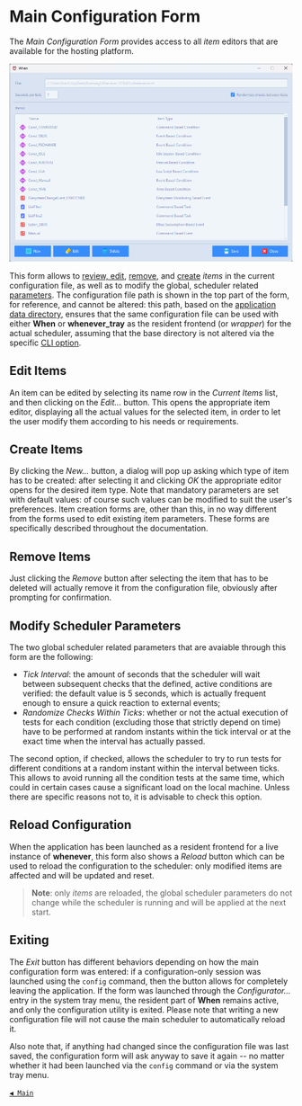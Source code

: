 # Main Configuration Form

The _Main Configuration Form_ provides access to all _item_ editors that are available for the hosting platform.

![MainWindow](graphics/when-config-main.png)

This form allows to [review, edit](#edit-items), [remove](#remove-items), and [create](#create-items) _items_ in the current configuration file, as well as to modify the global, scheduler related [parameters](#modify-scheduler-parameters). The configuration file path is shown in the top part of the form, for reference, and cannot be altered: this path, based on the [application data directory](appdata.md), ensures that the same configuration file can be used with either **When** or **whenever_tray** as the resident frontend (or _wrapper_) for the actual scheduler, assuming that the base directory is not altered via the specific [CLI option](cli.md).


## Edit Items

An item can be edited by selecting its name row in the _Current Items_ list, and then clicking on the _Edit..._ button. This opens the appropriate item editor, displaying all the actual values for the selected item, in order to let the user modify them according to his needs or requirements.


## Create Items

By clicking the _New..._ button, a dialog will pop up asking which type of item has to be created: after selecting it and clicking _OK_ the appropriate editor opens for the desired item type. Note that mandatory parameters are set with default values: of course such values can be modified to suit the user's preferences. Item creation forms are, other than this, in no way different from the forms used to edit existing item parameters. These forms are specifically described throughout the documentation.


## Remove Items

Just clicking the _Remove_ button after selecting the item that has to be deleted will actually remove it from the configuration file, obviously after prompting for confirmation.


## Modify Scheduler Parameters

The two global scheduler related parameters that are avaiable through this form are the following:

* _Tick Interval_: the amount of seconds that the scheduler will wait between subsequent checks that the defined, active conditions are verified: the default value is 5 seconds, which is actually frequent enough to ensure a quick reaction to external events;
* _Randomize Checks Within Ticks_: whether or not the actual execution of tests for each condition (excluding those that strictly depend on time) have to be performed at random instants within the tick interval or at the exact time when the interval has actually passed.

The second option, if checked, allows the scheduler to try to run tests for different conditions at a random instant within the interval between ticks. This allows to avoid running all the condition tests at the same time, which could in certain cases cause a significant load on the local machine. Unless there are specific reasons not to, it is advisable to check this option.


## Reload Configuration

When the application has been launched as a resident frontend for a live instance of **whenever**, this form also shows a _Reload_ button which can be used to reload the configuration to the scheduler: only modified items are affected and will be updated and reset.

> **Note**: only _items_ are reloaded, the global scheduler parameters do not change while the scheduler is running and will be applied at the next start.


## Exiting

The _Exit_ button has different behaviors depending on how the main configuration form was entered: if a configuration-only session was launched using the `config` command, then the button allows for completely leaving the application. If the form was launched through the _Configurator..._ entry in the system tray menu, the resident part of **When** remains active, and only the configuration utility is exited. Please note that writing a new configuration file will not cause the main scheduler to automatically reload it.

Also note that, if anything had changed since the configuration file was last saved, the configuration form will ask anyway to save it again -- no matter whether it had been launched via the `config` command or via the system tray menu.


[`◀ Main`](main.md)
